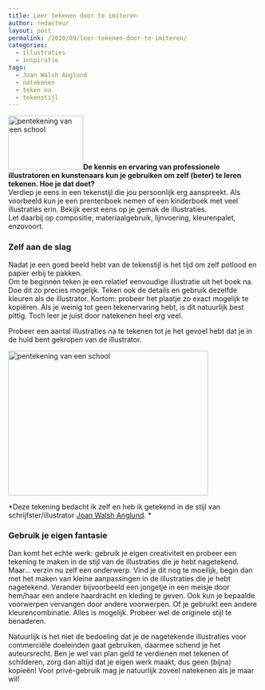 ```yaml
---
title: Leer tekenen door te imiteren
author: redacteur
layout: post
permalink: /2010/09/leer-tekenen-door-te-imiteren/
categories:
  - illustraties
  - inspiratie
tags:
  - Joan Walsh Anglund
  - natekenen
  - teken na
  - tekenstijl
---
```

<img class="alignleft size-thumbnail wp-image-747" title="School, pentekening" src="http://www.schildertuin.nl/wordpress/wp-content/uploads/2010/09/schoollt-150x108.jpg" alt="pentekening van een school" width="150" height="108" />**De kennis en ervaring van professionele illustratoren en kunstenaars kun je gebruiken om zelf (beter) te leren tekenen. Hoe je dat doet?**  
Verdiep je eens in een tekenstijl die jou persoonlijk erg aanspreekt. Als voorbeeld kun je een prentenboek nemen of een kinderboek met veel illustraties erin. Bekijk eerst eens op je gemak de illustraties.  
Let daarbij op compositie, materiaalgebruik, lijnvoering, kleurenpalet, enzovoort.

### Zelf aan de slag

Nadat je een goed beeld hebt van de tekenstijl is het tijd om zelf potlood en papier erbij te pakken.  
Om te beginnen teken je een relatief eenvoudige illustratie uit het boek na. Doe dit zo precies mogelijk. Teken ook de details en gebruik dezelfde kleuren als de illustrator. Kortom: probeer het plaatje zo exact mogelijk te kopiëren. Als je weinig tot geen tekenervaring hebt, is dit natuurlijk best pittig. Toch leer je juist door natekenen heel erg veel.

Probeer een aantal illustraties na te tekenen tot je het gevoel hebt dat je in de huid bent gekropen van de illustrator.

<img class="aligncenter size-full wp-image-747" title="School, pentekening" src="http://www.schildertuin.nl/wordpress/wp-content/uploads/2010/09/schoollt.jpg" alt="pentekening van een school" width="400" height="290" />

*Deze tekening bedacht ik zelf en heb ik getekend in de stijl van schrijfster/illustrator <a title="afbeeldingen van Joan Walsh Anglund" href="http://www.google.nl/images?hl=nl&q=joan+walsh+anglund&um=1&ie=UTF-8&source=univ&ei=m4SGTMvVCYveOIOc1fYB&sa=X&oi=image_result_group&ct=title&resnum=4&ved=0CDoQsAQwAw&biw=1280&bih=601" target="_blank">Joan Walsh Anglund</a>. *

### Gebruik je eigen fantasie

Dan komt het echte werk: gebruik je eigen creativiteit en probeer een tekening te maken in de stijl van de illustraties die je hebt nagetekend. Maar&#8230; verzin nu zelf een onderwerp. Vind je dit nog te moeilijk, begin dan met het maken van kleine aanpassingen in de illustraties die je hebt nagetekend. Verander bijvoorbeeld een jongetje in een meisje door hem/haar een andere haardracht en kleding te geven. Ook kun je bepaalde voorwerpen vervangen door andere voorwerpen. Of je gebruikt een andere kleurencombinatie. Alles is mogelijk. Probeer wel de originele stijl te benaderen.

Natuurlijk is het niet de bedoeling dat je de nagetekende illustraties voor commerciële doeleinden gaat gebruiken, daarmee schend je het auteursrecht. Ben je wel van plan geld te verdienen met tekenen of schilderen, zorg dan altijd dat je eigen werk maakt, dus geen (bijna) kopieën! Voor privé-gebruik mag je natuurlijk zoveel natekenen als je maar wil!

&nbsp;